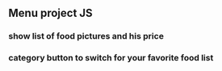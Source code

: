 ## Menu project JS
### show list of food pictures and his price
### category button to switch for your favorite food list